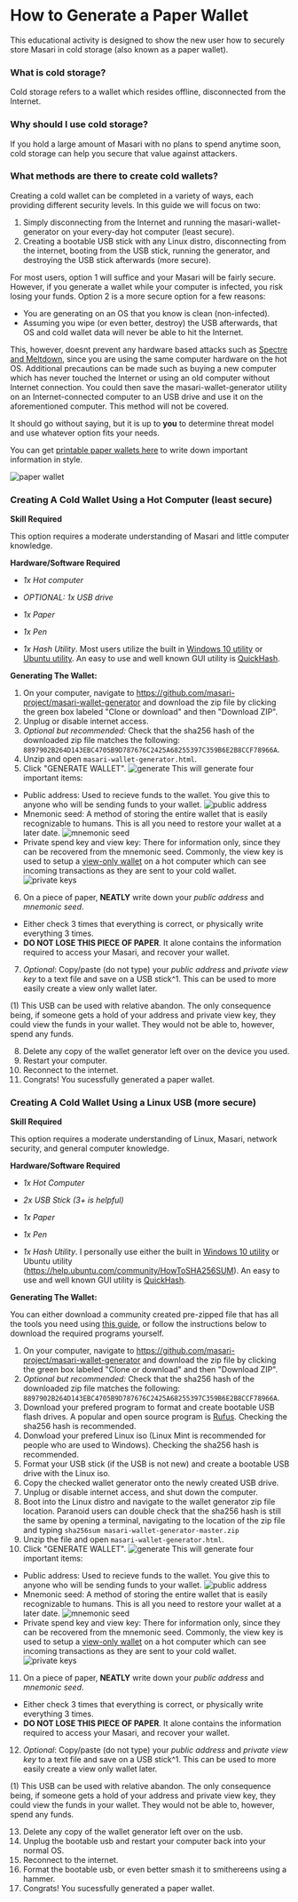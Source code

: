 # How to Generate a Paper Wallet

This educational activity is designed to show the new user how to securely store Masari in cold storage (also known as a paper wallet).

### What is cold storage?

Cold storage refers to a wallet which resides offline, disconnected from the Internet.

### Why should I use cold storage?

If you hold a large amount of Masari with no plans to spend anytime soon, cold storage can help you secure that value against attackers.

### What methods are there to create cold wallets?

Creating a cold wallet can be completed in a variety of ways, each providing different security levels. In this guide we will focus on two:
1. Simply disconnecting from the Internet and running the masari-wallet-generator on your every-day hot computer (least secure).
2. Creating a bootable USB stick with any Linux distro, disconnecting from the internet, booting from the USB stick, running the generator, and destroying the USB stick afterwards (more secure).

For most users, option 1 will suffice and your Masari will be fairly secure. However, if you generate a wallet while your computer is infected, you risk losing your funds. Option 2 is a more secure option for a few reasons:

* You are generating on an OS that you know is clean (non-infected).
* Assuming you wipe (or even better, destroy) the USB afterwards, that OS and cold wallet data will never be able to hit the Internet.

This, however, doesnt prevent any hardware based attacks such as [Spectre and Meltdown](https://ds9a.nl/articles/posts/spectre-meltdown/), since you are using the same computer hardware on the hot OS. Additional precautions can be made such as buying a new computer which has never touched the Internet or using an old computer without Internet connection. You could then save the masari-wallet-generator utility on an Internet-connected computer to an USB drive and use it on the aforementioned computer. This method will not be covered.

It should go without saying, but it is up to **you** to determine threat model and use whatever option fits your needs.

You can get [printable paper wallets here](https://github.com/masari-project/Masari-Marketing/tree/master/Paper%20Wallets) to write down important information in style.

![paper wallet](https://github.com/masari-project/Masari-Marketing/blob/master/Paper%20Wallets/Official%20Trifold/Masari-Wallet-Trifold-Back.png)

### Creating A Cold Wallet Using a Hot Computer (least secure)

**Skill Required**

This option requires a moderate understanding of Masari and little computer knowledge.

**Hardware/Software Required**

* *1x Hot computer*

* *OPTIONAL: 1x USB drive*

* *1x Paper*

* *1x Pen*

* *1x Hash Utility*.  Most users utilize the built in [Windows 10 utility](https://docs.microsoft.com/en-us/windows-server/administration/windows-commands/certutil#BKMK_hashfile) or [Ubuntu utility](https://help.ubuntu.com/community/HowToSHA256SUM). An easy to use and well known GUI utility is [QuickHash](https://sourceforge.net/projects/quickhash/).

**Generating The Wallet:**

1. On your computer, navigate to https://github.com/masari-project/masari-wallet-generator and download the zip file by clicking the green box labeled "Clone or download" and then "Download ZIP".
2. Unplug or disable internet access.
3. *Optional but recommended:* Check that the sha256 hash of the downloaded zip file matches the following: `8897902B264D143EBC4705B9D787676C2425A68255397C359B6E2B8CCF78966A`.
4. Unzip and open `masari-wallet-generator.html`.
5. Click "GENERATE WALLET".
   ![generate](https://github.com/masari-project/Masari-Marketing/blob/master/Tutorials/Paper-Wallet/Generate.PNG)
   This will generate four important items:
 * Public address: Used to recieve funds to the wallet. You give this to anyone who will be sending funds to your wallet.
   ![public address](https://github.com/masari-project/Masari-Marketing/blob/master/Tutorials/Paper-Wallet/Public%20Address.PNG)
 * Mnemonic seed: A method of storing the entire wallet that is easily recognizable to humans. This is all you need to restore your wallet at a later date.
   ![mnemonic seed](https://github.com/masari-project/Masari-Marketing/blob/master/Tutorials/Paper-Wallet/Mnemonic%20Seed.PNG)
 * Private spend key and view key: There for information only, since they can be recovered from the mnemonic seed. Commonly, the view key is used to setup a [view-only wallet]() on a hot computer which can see incoming transactions as they are sent to your cold wallet.
   ![private keys](https://github.com/masari-project/Masari-Marketing/blob/master/Tutorials/Paper-Wallet/Private%20Keys.PNG)
6. On a piece of paper, **NEATLY** write down your *public address* and *mnemonic seed*.
 * Either check 3 times that everything is correct, or physically write everything 3 times.
 * **DO NOT LOSE THIS PIECE OF PAPER**. It alone contains the information required to access your Masari, and recover your wallet.
7. *Optional*: Copy/paste (do not type) your *public address* and *private view key* to a text file and save on a USB stick^1.  This can be used to more easily create a view only wallet later.

(1) This USB can be used with relative abandon.  The only consequence being, if someone gets a hold of your address and private view key, they could view the funds in your wallet.  They would not be able to, however, spend any funds.

8. Delete any copy of the wallet generator left over on the device you used.
9. Restart your computer.
10. Reconnect to the internet.
11. Congrats! You sucessfully generated a paper wallet.

### Creating A Cold Wallet Using a Linux USB (more secure)

**Skill Required**

This option requires a moderate understanding of Linux, Masari, network security, and general computer knowledge.

**Hardware/Software Required**

* *1x Hot Computer*

* *2x USB Stick (3+ is helpful)*

* *1x Paper*

* *1x Pen*

* *1x Hash Utility*.  I personally use either the built in [Windows 10 utility](https://docs.microsoft.com/en-us/windows-server/administration/windows-commands/certutil#BKMK_hashfile) or Ubuntu utility (https://help.ubuntu.com/community/HowToSHA256SUM). An easy to use and well known GUI utility is [QuickHash](https://sourceforge.net/projects/quickhash/).

**Generating The Wallet:**

You can either download a community created pre-zipped file that has all the tools you need using [this guide](https://github.com/JeuTheIdit/Masari-usb-cold-wallet-gen), or follow the instructions below to download the required programs yourself.

1. On your computer, navigate to https://github.com/masari-project/masari-wallet-generator and download the zip file by clicking the green box labeled "Clone or download" and then "Download ZIP". 
2. *Optional but recommended:* Check that the sha256 hash of the downloaded zip file matches the following: `8897902B264D143EBC4705B9D787676C2425A68255397C359B6E2B8CCF78966A`.
3. Download your prefered program to format and create bootable USB flash drives.  A popular and open source program is [Rufus](https://rufus.ie/). Checking the sha256 hash is recommended.
4. Donwload your prefered Linux iso (Linux Mint is recommended for people who are used to Windows). Checking the sha256 hash is recommended.
5. Format your USB stick (if the USB is not new) and create a bootable USB drive with the Linux iso.
6. Copy the checked wallet generator onto the newly created USB drive.
7. Unplug or disable internet access, and shut down the computer.
8. Boot into the Linux distro and navigate to the wallet generator zip file location. Paranoid users can double check that the sha256 hash is still the same by opening a terminal, navigating to the location of the zip file and typing `sha256sum masari-wallet-generator-master.zip`
9. Unzip the file and open `masari-wallet-generator.html`.
10. Click "GENERATE WALLET".
   ![generate](https://github.com/masari-project/Masari-Marketing/blob/master/Tutorials/Paper-Wallet/Generate.PNG)
   This will generate four important items:
 * Public address: Used to recieve funds to the wallet. You give this to anyone who will be sending funds to your wallet.
   ![public address](https://github.com/masari-project/Masari-Marketing/blob/master/Tutorials/Paper-Wallet/Public%20Address.PNG)
 * Mnemonic seed: A method of storing the entire wallet that is easily recognizable to humans. This is all you need to restore your wallet at a later date.
   ![mnemonic seed](https://github.com/masari-project/Masari-Marketing/blob/master/Tutorials/Paper-Wallet/Mnemonic%20Seed.PNG)
 * Private spend key and view key: There for information only, since they can be recovered from the mnemonic seed. Commonly, the view key is used to setup a [view-only wallet]() on a hot computer which can see incoming transactions as they are sent to your cold wallet.
   ![private keys](https://github.com/masari-project/Masari-Marketing/blob/master/Tutorials/Paper-Wallet/Private%20Keys.PNG)
11. On a piece of paper, **NEATLY** write down your *public address* and *mnemonic seed*.
 * Either check 3 times that everything is correct, or physically write everything 3 times.
 * **DO NOT LOSE THIS PIECE OF PAPER**. It alone contains the information required to access your Masari, and recover your wallet.
12. *Optional*: Copy/paste (do not type) your *public address* and *private view key* to a text file and save on a USB stick^1.  This can be used to more easily create a view only wallet later.

(1) This USB can be used with relative abandon.  The only consequence being, if someone gets a hold of your address and private view key, they could view the funds in your wallet.  They would not be able to, however, spend any funds.

13. Delete any copy of the wallet generator left over on the usb.
14. Unplug the bootable usb and restart your computer back into your normal OS.
15. Reconnect to the internet.
16. Format the bootable usb, or even better smash it to smithereens using a hammer.
16. Congrats! You sucessfully generated a paper wallet.

